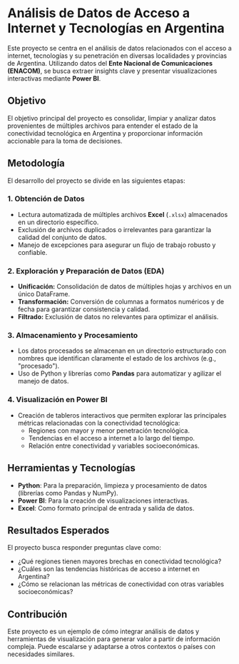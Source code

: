 ﻿# Análisis de Datos de Acceso a Internet y Tecnologías en Argentina

Este proyecto se centra en el análisis de datos relacionados con el acceso a internet, tecnologías y su penetración en diversas localidades y provincias de Argentina. Utilizando datos del **Ente Nacional de Comunicaciones (ENACOM)**, se busca extraer insights clave y presentar visualizaciones interactivas mediante **Power BI**.

## Objetivo
El objetivo principal del proyecto es consolidar, limpiar y analizar datos provenientes de múltiples archivos para entender el estado de la conectividad tecnológica en Argentina y proporcionar información accionable para la toma de decisiones.

## Metodología
El desarrollo del proyecto se divide en las siguientes etapas:

### 1. Obtención de Datos
- Lectura automatizada de múltiples archivos **Excel** (`.xlsx`) almacenados en un directorio específico.
- Exclusión de archivos duplicados o irrelevantes para garantizar la calidad del conjunto de datos.
- Manejo de excepciones para asegurar un flujo de trabajo robusto y confiable.

### 2. Exploración y Preparación de Datos (EDA)
- **Unificación:** Consolidación de datos de múltiples hojas y archivos en un único DataFrame.
- **Transformación:** Conversión de columnas a formatos numéricos y de fecha para garantizar consistencia y calidad.
- **Filtrado:** Exclusión de datos no relevantes para optimizar el análisis.

### 3. Almacenamiento y Procesamiento
- Los datos procesados se almacenan en un directorio estructurado con nombres que identifican claramente el estado de los archivos (e.g., "procesado").
- Uso de Python y librerías como **Pandas** para automatizar y agilizar el manejo de datos.

### 4. Visualización en Power BI
- Creación de tableros interactivos que permiten explorar las principales métricas relacionadas con la conectividad tecnológica:
  - Regiones con mayor y menor penetración tecnológica.
  - Tendencias en el acceso a internet a lo largo del tiempo.
  - Relación entre conectividad y variables socioeconómicas.

## Herramientas y Tecnologías
- **Python**: Para la preparación, limpieza y procesamiento de datos (librerías como Pandas y NumPy).
- **Power BI**: Para la creación de visualizaciones interactivas.
- **Excel**: Como formato principal de entrada y salida de datos.

## Resultados Esperados
El proyecto busca responder preguntas clave como:
- ¿Qué regiones tienen mayores brechas en conectividad tecnológica?
- ¿Cuáles son las tendencias históricas de acceso a internet en Argentina?
- ¿Cómo se relacionan las métricas de conectividad con otras variables socioeconómicas?

## Contribución
Este proyecto es un ejemplo de cómo integrar análisis de datos y herramientas de visualización para generar valor a partir de información compleja. Puede escalarse y adaptarse a otros contextos o países con necesidades similares.





